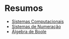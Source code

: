 # Resumos

- [Sistemas Computacionais](sistemasComputacionais.md)
- [Sistemas de Numeração](sistemasDeNumeracao.md)
- [Álgebra de Boole](algebraDeBoole.md)